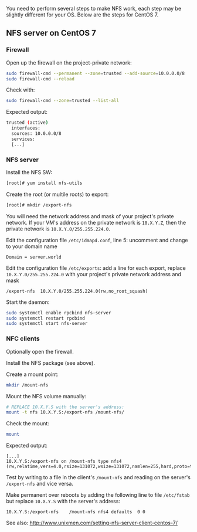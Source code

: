 You need to perform several steps to make NFS work, each step may be slightly different for your OS.
Below are the steps for CentOS 7.

## NFS server on CentOS 7

### Firewall

Open up the firewall on the project-private network:
```sh
sudo firewall-cmd --permanent --zone=trusted --add-source=10.0.0.0/8
sudo firewall-cmd --reload
```

Check with:
```sh
sudo firewall-cmd --zone=trusted --list-all
```
Expected output:

>
```sh
trusted (active)
  interfaces: 
  sources: 10.0.0.0/8
  services:
  [...]
```

### NFS server

Install the NFS SW:
```sh
[root]# yum install nfs-utils
```

Create the root (or multile roots) to export:
```sh
[root]# mkdir /export-nfs
```

You will need the network address and mask of your project's private network.
If your VM's address on the private network is `10.X.Y.Z`, then the private network is `10.X.Y.0/255.255.224.0`.

Edit the configuration file `/etc/idmapd.conf`, line 5: uncomment and change to your domain name

>
```
Domain = server.world
```

Edit the configuration file `/etc/exports`: 
add a line for each export, replace `10.X.Y.0/255.255.224.0` with your project's private network address and mask

>
```
/export-nfs  10.X.Y.0/255.255.224.0(rw,no_root_squash)
```

Start the daemon:
```sh
sudo systemctl enable rpcbind nfs-server
sudo systemctl restart rpcbind
sudo systemctl start nfs-server
```

### NFC clients

Optionally open the firewall.

Install the NFS package (see above).

Create a mount point:
```sh
mkdir /mount-nfs
```

Mount the NFS volume manually:
```sh
# REPLACE 10.X.Y.S with the server's address:
mount -t nfs 10.X.Y.S:/export-nfs /mount-nfs/
```

Check the mount:
```sh
mount
```

Expected output:

>
```
[...]
10.X.Y.S:/export-nfs on /mount-nfs type nfs4 (rw,relatime,vers=4.0,rsize=131072,wsize=131072,namlen=255,hard,proto=tcp,port=0,timeo=600,retrans=2,sec=sys,clientaddr=10.X.Y.C,local_lock=none,addr=10.X.Y.S)

```

Test by writing to a file in the client's `/mount-nfs` and reading on the server's `/export-nfs` and vice versa.

Make permanent over reboots by adding the following line to file `/etc/fstab`
but replace `10.X.Y.S` with the server's address:

>
```
10.X.Y.S:/export-nfs	/mount-nfs nfs4 defaults  0 0
```

See also: http://www.unixmen.com/setting-nfs-server-client-centos-7/